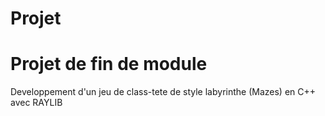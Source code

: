 # Projet
<h1> Projet de fin de module</h1>
<p>Developpement d'un jeu de class-tete de style labyrinthe (Mazes) en C++ avec RAYLIB</p>
